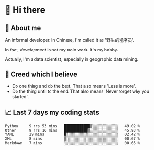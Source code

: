 # 👋 Hi there

## :speech_balloon: About me

An informal developer. In Chinese, I'm called it as '野生的程序员'.

In fact, _development_ is not my main work. It's my hobby.

Actually, I'm a data scientist, especially in geographic data mining.

## :see_no_evil: Creed which I believe

- Do one thing and do the best. That also means 'Less is more'.
- Do the thing until to the end. That also means 'Never forget why you started'.

## :chart_with_upwards_trend: Last 7 days my coding stats

<!--START_SECTION:waka-->
```text
Python     9 hrs 53 mins   ████████████▒░░░░░░░░░░░░   49.02 % 
Other      9 hrs 16 mins   ███████████▒░░░░░░░░░░░░░   45.93 % 
YAML       29 mins         ▓░░░░░░░░░░░░░░░░░░░░░░░░   02.42 % 
XML        8 mins          ▒░░░░░░░░░░░░░░░░░░░░░░░░   00.67 % 
Markdown   7 mins          ░░░░░░░░░░░░░░░░░░░░░░░░░   00.65 % 
```
<!--END_SECTION:waka-->
